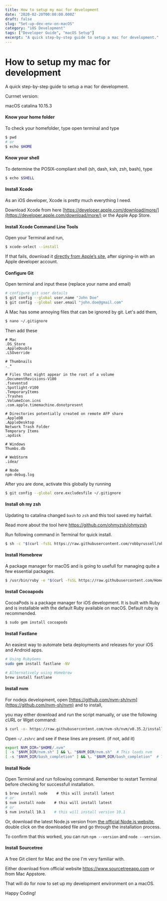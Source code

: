 ```yaml
---
title: How to setup my mac for development
date: '2020-02-20T00:00:00.000Z'
draft: false
slug: "Set-up-dev-env-on-macOS"
category: "iOS Development"
tags: ["Developer Guide", "macOS Setup"]
excerpt: "A quick step-by-step guide to setup a mac for development."
---
```


# How to setup my mac for development

A quick step-by-step guide to setup a mac for development.

Currnet version:

macOS catalina 10.15.3

#### Know your home folder

To check your homefolder, type open terminal and type

```bash
$ pwd
# or
$ echo $HOME
```

#### Know your shell

To determine the POSIX-compliant shell (sh, dash, ksh, zsh, bash), type

```bash
$ echo $SHELL
```

#### Install Xcode

As an iOS developer, Xcode is pretty much everything I need.

Download Xcode from here [https://developer.apple.com/download/more/](https://developer.apple.com/download/more/) or the Apple App Store.

#### Install Xcode Command Line Tools

Open your Terminal and run,

```bash
$ xcode-select --install
```

If that fails, download it [directly from Apple’s site](https://developer.apple.com/download/more/), after signing-in with an Apple developer account.

#### Configure Git

Open terminal and input these (replace your name and email)

```bash
# configure git user details
$ git config --global user.name "John Doe"
$ git config --global user.email "john.doe@gmail.com"
```

A Mac has some annoying files that can be ignored by git. Let's add them,

```bash
$ nano ~/.gitignore
```

Then add these

```git
# Mac
.DS_Store
.AppleDouble
.LSOverride

# Thumbnails
._*

# Files that might appear in the root of a volume
.DocumentRevisions-V100
.fseventsd
.Spotlight-V100
.TemporaryItems
.Trashes
.VolumeIcon.icns
.com.apple.timemachine.donotpresent

# Directories potentially created on remote AFP share
.AppleDB
.AppleDesktop
Network Trash Folder
Temporary Items
.apdisk

# Windows
Thumbs.db

# WebStorm
.idea/

# Node
npm-debug.log
```

After you are done, activate this globally by running

```bash
$ git config --global core.excludesfile ~/.gitignore
```

#### Install oh my zsh

Updating to catalina changed `bash` to `zsh` and this tool saved my hairfall.

Read more about the tool here https://github.com/ohmyzsh/ohmyzsh

Run following command in Terminal for quick install.

```bash
$ sh -c "$(curl -fsSL https://raw.githubusercontent.com/robbyrussell/oh-my-zsh/master/tools/install.sh)"
```

#### Install Homebrew

A package manager for macOS and is going to usefull for managing quite a few essential packages.

```bash
$ /usr/bin/ruby -e "$(curl -fsSL https://raw.githubusercontent.com/Homebrew/install/master/install)"
```

#### Install Cocoapods

CocoaPods is a package manager for iOS development. It is built with Ruby and is installable with the default Ruby available on macOS. Default ruby is recommended.

```bash
$ sudo gem install cocoapods
```

#### Install Fastlane

An easiest way to automate beta deployments and releases for your iOS and Android apps.

```bash
# Using RubyGems
sudo gem install fastlane -NV

# Alternatively using Homebrew
brew install fastlane
```



#### Install nvm

For nodejs development, open [https://github.com/nvm-sh/nvm](https://github.com/nvm-sh/nvm) and to install,

you may either download and run the script manually, or use the following cURL or Wget command:

```bash
$ curl -o- https://raw.githubusercontent.com/nvm-sh/nvm/v0.35.2/install.sh | bash
```

Open `~/.zshrc` and see if these lines are present. (if not, add it)

```bash
export NVM_DIR="$HOME/.nvm"
[ -s "$NVM_DIR/nvm.sh" ] && \. "$NVM_DIR/nvm.sh"  # This loads nvm
[ -s "$NVM_DIR/bash_completion" ] && \. "$NVM_DIR/bash_completion"  # This loads nvm bash_completion
```

#### Install Node

Open Terminal and run following command. Remember to restart Terminal before checking for successfull installation.

```bash
$ brew install node    # this will install latest
# or
$ nvm install node    # this will install latest 
# or
$ nvm install 10.1    # this will install version 10.1
```

Or, download the latest Node.js version from [the official Node.js website](https://nodejs.org/en/), double click on the downloaded file and go through the installation process.  



To confirm that this worked, you can run `npm --version` and `node --version`.



#### Install Sourcetree

A free Git client for Mac and the one I'm very familiar with.

Either download from official website https://www.sourcetreeapp.com or from Mac Appstore.



That will do for now to set up my development environment on a macOS.



Happy Coding!
